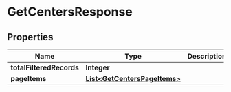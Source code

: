 # GetCentersResponse

## Properties
Name | Type | Description | Notes
------------ | ------------- | ------------- | -------------
**totalFilteredRecords** | **Integer** |  |  [optional]
**pageItems** | [**List&lt;GetCentersPageItems&gt;**](GetCentersPageItems.md) |  |  [optional]
